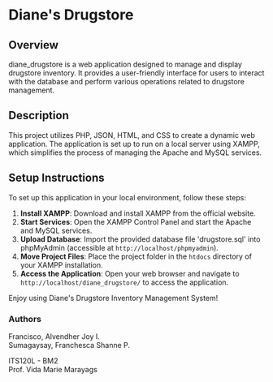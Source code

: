 # Diane's Drugstore

## Overview
diane_drugstore is a web application designed to manage and display drugstore inventory. It provides a user-friendly interface for users to interact with the database and perform various operations related to drugstore management.

## Description
This project utilizes PHP, JSON, HTML, and CSS to create a dynamic web application. The application is set up to run on a local server using XAMPP, which simplifies the process of managing the Apache and MySQL services.

## Setup Instructions
To set up this application in your local environment, follow these steps:

1. **Install XAMPP**: Download and install XAMPP from the official website.
2. **Start Services**: Open the XAMPP Control Panel and start the Apache and MySQL services.
3. **Upload Database**: Import the provided database file 'drugstore.sql' into phpMyAdmin (accessible at `http://localhost/phpmyadmin`).
4. **Move Project Files**: Place the project folder in the `htdocs` directory of your XAMPP installation.
5. **Access the Application**: Open your web browser and navigate to `http://localhost/diane_drugstore/` to access the application.

Enjoy using Diane's Drugstore Inventory Management System!


### Authors

Francisco, Alvendher Joy I.  
Sumagaysay, Franchesca Shanne P.




ITS120L - BM2  
Prof. Vida Marie Marayags